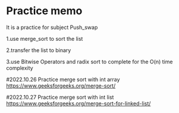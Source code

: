 # Practice memo
It is a practice for subject Push_swap

1.use merge_sort to sort the list

2.transfer the list to binary

3.use Bitwise Operators and radix sort to complete for the O(n) time complexity


#2022.10.26 
Practice merge sort with int array
https://www.geeksforgeeks.org/merge-sort/


#2022.10.27
Practice merge sort with int list
https://www.geeksforgeeks.org/merge-sort-for-linked-list/
